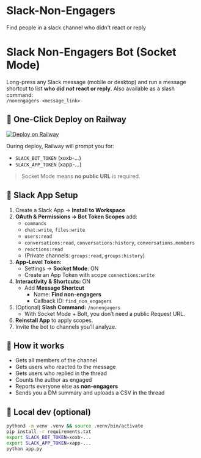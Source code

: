 # Slack-Non-Engagers
Find people in a slack channel who didn't react or reply

# Slack Non-Engagers Bot (Socket Mode)

Long-press any Slack message (mobile or desktop) and run a message shortcut to list **who did _not_ react or reply**. Also available as a slash command:  
`/nonengagers <message_link>`

## 🚀 One-Click Deploy on Railway

[![Deploy on Railway](https://railway.app/button.svg)](https://railway.app/new/template?repo=<REPLACE_WITH_YOUR_REPO_URL>)

During deploy, Railway will prompt you for:
- `SLACK_BOT_TOKEN` (xoxb-…)
- `SLACK_APP_TOKEN` (xapp-…)

> Socket Mode means **no public URL** is required.

## 🔧 Slack App Setup

1. Create a Slack App → **Install to Workspace**
2. **OAuth & Permissions → Bot Token Scopes** add:
   - `commands`
   - `chat:write`, `files:write`
   - `users:read`
   - `conversations:read`, `conversations:history`, `conversations.members`
   - `reactions:read`
   - (Private channels: `groups:read`, `groups:history`)
3. **App-Level Token:**  
   - Settings → **Socket Mode**: ON  
   - Create an App Token with scope `connections:write`
4. **Interactivity & Shortcuts:** ON  
   - Add **Message Shortcut**  
     - Name: **Find non-engagers**  
     - Callback ID: `find_non_engagers`
5. (Optional) **Slash Command:** `/nonengagers`  
   - With Socket Mode + Bolt, you don’t need a public Request URL.
6. **Reinstall App** to apply scopes.
7. Invite the bot to channels you’ll analyze.

## 🧠 How it works

- Gets all members of the channel
- Gets users who reacted to the message
- Gets users who replied in the thread
- Counts the author as engaged
- Reports everyone else as **non-engagers**
- Sends you a DM summary and uploads a CSV in the thread

## 🏃 Local dev (optional)

```bash
python3 -m venv .venv && source .venv/bin/activate
pip install -r requirements.txt
export SLACK_BOT_TOKEN=xoxb-...
export SLACK_APP_TOKEN=xapp-...
python app.py

